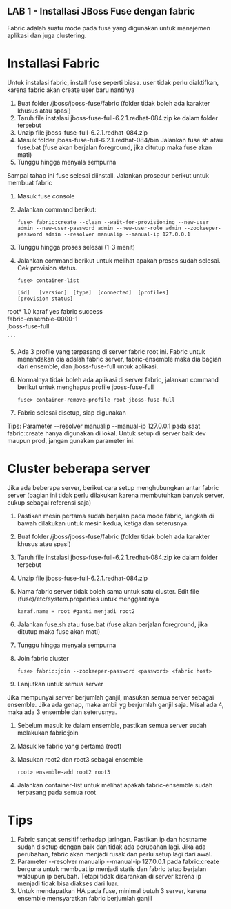 
## LAB 1 - Installasi JBoss Fuse dengan fabric

Fabric adalah suatu mode pada fuse yang digunakan untuk manajemen aplikasi dan juga clustering.

   	

Installasi Fabric
=================
Untuk instalasi fabric, install fuse seperti biasa. user tidak perlu diaktifkan, karena fabric akan create user baru nantinya

1.  Buat folder /jboss/jboss-fuse/fabric (folder tidak boleh ada karakter khusus atau spasi)
2.  Taruh file instalasi jboss-fuse-full-6.2.1.redhat-084.zip ke dalam folder tersebut
3.  Unzip file jboss-fuse-full-6.2.1.redhat-084.zip
4.  Masuk folder jboss-fuse-full-6.2.1.redhat-084/bin Jalankan fuse.sh atau fuse.bat (fuse akan berjalan foreground, jika ditutup maka fuse akan mati)
5.  Tunggu hingga menyala sempurna

Sampai tahap ini fuse selesai diinstall. Jalankan prosedur berikut untuk membuat fabric
1.  Masuk fuse console
2.  Jalankan command berikut:

	```
	fuse> fabric:create --clean --wait-for-provisioning --new-user admin --new-user-password admin --new-user-role admin --zookeeper-password admin --resolver manualip --manual-ip 127.0.0.1
	```
3.  Tunggu hingga proses selesai (1-3 menit)
4.  Jalankan command berikut untuk melihat apakah proses sudah selesai. Cek provision status.

	```
	fuse> container-list
	
	[id]   [version]  [type]  [connected]  [profiles]              [provision status]
root*  1.0        karaf   yes          fabric                  success           
                                       fabric-ensemble-0000-1                    
                                       jboss-fuse-full                           

	```
5. Ada 3 profile yang terpasang di server fabric root ini. Fabric untuk menandakan dia adalah fabric server, fabric-ensemble maka dia bagian dari ensemble, dan jboss-fuse-full untuk aplikasi.
6. Normalnya tidak boleh ada aplikasi di server fabric, jalankan command berikut untuk menghapus profile jboss-fuse-full

	```
	fuse> container-remove-profile root jboss-fuse-full                      

	```
7. Fabric selesai disetup, siap digunakan

Tips:
Parameter --resolver manualip --manual-ip 127.0.0.1 pada saat fabric:create hanya digunakan di lokal. Untuk setup di server baik dev maupun prod, jangan gunakan parameter ini.

Cluster beberapa server
=======================
Jika ada beberapa server, berikut cara setup menghubungkan antar fabric server (bagian ini tidak perlu dilakukan karena membutuhkan banyak server, cukup sebagai referensi saja)

1.  Pastikan mesin pertama sudah berjalan pada mode fabric, langkah di bawah dilakukan untuk mesin kedua, ketiga dan seterusnya.
2.  Buat folder /jboss/jboss-fuse/fabric (folder tidak boleh ada karakter khusus atau spasi)
2.  Taruh file instalasi jboss-fuse-full-6.2.1.redhat-084.zip ke dalam folder tersebut
3.  Unzip file jboss-fuse-full-6.2.1.redhat-084.zip
4.  Nama fabric server tidak boleh sama untuk satu cluster. Edit file (fuse)/etc/system.properties untuk menggantinya

	```
	karaf.name = root #ganti menjadi root2                    

	```

5.  Jalankan fuse.sh atau fuse.bat (fuse akan berjalan foreground, jika ditutup maka fuse akan mati)
6.  Tunggu hingga menyala sempurna
7.  Join fabric cluster

	```
	fuse> fabric:join --zookeeper-password <password> <fabric host>                       

	```
8.  Lanjutkan untuk semua server

Jika mempunyai server berjumlah ganjil, masukan semua server sebagai ensemble. Jika ada genap, maka ambil yg berjumlah ganjil saja. Misal ada 4, maka ada 3 ensemble dan seterusnya.

1.  Sebelum masuk ke dalam ensemble, pastikan semua server sudah melakukan fabric:join
2.  Masuk ke fabric yang pertama (root)
3.  Masukan root2 dan root3 sebagai ensemble

	```
	root> ensemble-add root2 root3                        

	```
4.  Jalankan container-list untuk melihat apakah fabric-ensemble sudah terpasang pada semua root


Tips
====

1.  Fabric sangat sensitif terhadap jaringan. Pastikan ip dan hostname sudah disetup dengan baik dan tidak ada perubahan lagi. Jika ada perubahan, fabric akan menjadi rusak dan perlu setup lagi dari awal.
2.  Parameter --resolver manualip --manual-ip 127.0.0.1 pada fabric:create berguna untuk membuat ip menjadi statis dan fabric tetap berjalan walaupun ip berubah. Tetapi tidak disarankan di server karena ip menjadi tidak bisa diakses dari luar.
3.  Untuk mendapatkan HA pada fuse, minimal butuh 3 server, karena ensemble mensyaratkan fabric berjumlah ganjil
